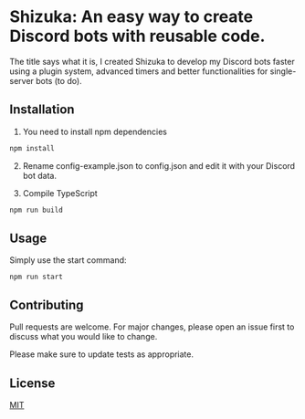 # Shizuka: An easy way to create Discord bots with reusable code.

The title says what it is, I created Shizuka to develop my Discord bots faster using a plugin system, advanced timers and better functionalities for single-server bots (to do).

## Installation

1) You need to install npm dependencies

```bash
npm install
```
2) Rename config-example.json to config.json and edit it with your Discord bot data.

3) Compile TypeScript

```bash
npm run build
```

## Usage

Simply use the start command:

``` 
npm run start
```

## Contributing
Pull requests are welcome. For major changes, please open an issue first to discuss what you would like to change.

Please make sure to update tests as appropriate.

## License
[MIT](https://choosealicense.com/licenses/mit/)
